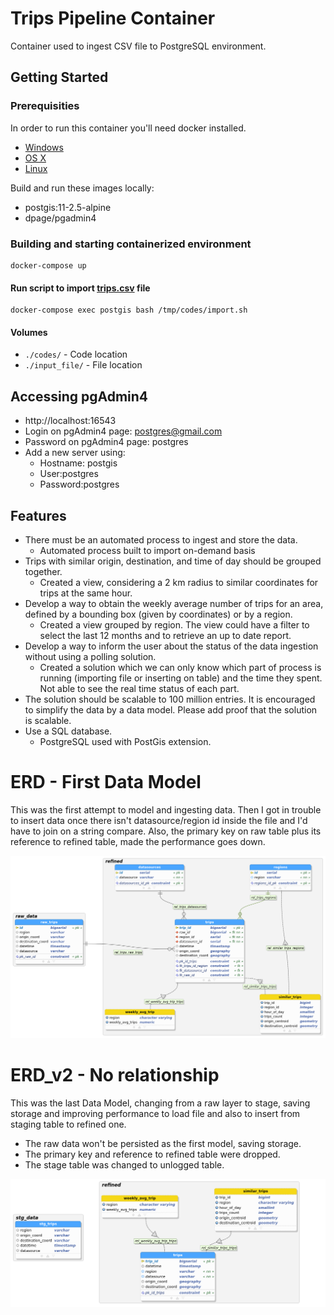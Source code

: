 # Trips Pipeline Container
Container used to ingest CSV file to PostgreSQL environment.

## Getting Started

### Prerequisities


In order to run this container you'll need docker installed.

* [Windows](https://docs.docker.com/desktop/windows/)
* [OS X](https://docs.docker.com/desktop/mac/)
* [Linux](https://docs.docker.com/engine/install/)

Build and run these images locally:
* postgis:11-2.5-alpine
* dpage/pgadmin4

### Building and starting containerized environment
```shell
docker-compose up
```
#### Run script to import [trips.csv](https://github.com/ricardokj/trips-pipeline/blob/9dc2207846ba805cda480a5f83fe56de498c1158/input_file/trips.csv) file 
```shell
docker-compose exec postgis bash /tmp/codes/import.sh
```
#### Volumes

* `./codes/` - Code location
* `./input_file/` - File location

## Accessing pgAdmin4
* http://localhost:16543
* Login on pgAdmin4 page: postgres@gmail.com
* Password on pgAdmin4 page: postgres
* Add a new server using:
  * Hostname: postgis
  * User:postgres
  * Password:postgres

## Features
* There must be an automated process to ingest and store the data.
  *  Automated process built to import on-demand basis
* Trips with similar origin, destination, and time of day should be grouped together.
  *  Created a view, considering a 2 km radius to similar coordinates for trips at the same hour.
* Develop a way to obtain the weekly average number of trips for an area, defined by a bounding box (given by coordinates) or by a region.
  * Created a view grouped by region. The view could have a filter to select the last 12 months and to retrieve an up to date report.
* Develop a way to inform the user about the status of the data ingestion without using a polling solution.
  * Created a solution which we can only know which part of process is running (importing file or inserting on table) and the time they spent. Not able to see the real time status of each part.
* The solution should be scalable to 100 million entries. It is encouraged to simplify the data by a data model. Please add proof that the solution is scalable.
* Use a SQL database.
  * PostgreSQL used with PostGis extension.

# ERD - First Data Model
This was the first attempt to model and ingesting data. Then I got in trouble to insert data once there isn't datasource/region id inside the file and I'd have to join on a string compare. Also, the primary key on raw table plus its reference to refined table, made the performance goes down.

![erd](misc/ERD.png "erd")

# ERD_v2 - No relationship
This was the last Data Model, changing from a raw layer to stage, saving storage and improving performance to load file and also to insert from staging table to refined one.
* The raw data won't be persisted as the first model, saving storage. 
* The primary key and reference to refined table were dropped.
* The stage table was changed to unlogged table.

![erd](misc/ERD_no_relationship.png "erd_v2")

